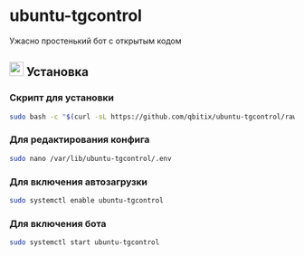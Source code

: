 # ubuntu-tgcontrol
Ужасно простенький бот с открытым кодом


## <img src="https://icon.icepanel.io/Technology/svg/Node.js.svg" width="25"/> Установка

### Скрипт для установки
```bash
sudo bash -c "$(curl -sL https://github.com/qbitix/ubuntu-tgcontrol/raw/main/install.sh)"
```

### Для редактирования конфига
```bash
sudo nano /var/lib/ubuntu-tgcontrol/.env
```

### Для включения автозагрузки
```bash
sudo systemctl enable ubuntu-tgcontrol
```

### Для включения бота
```bash
sudo systemctl start ubuntu-tgcontrol
```
